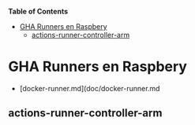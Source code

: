 <!-- START doctoc generated TOC please keep comment here to allow auto update -->
<!-- DON'T EDIT THIS SECTION, INSTEAD RE-RUN doctoc TO UPDATE -->
**Table of Contents**

- [GHA Runners en Raspbery](#gha-runners-en-raspbery)
  - [actions-runner-controller-arm](#actions-runner-controller-arm)

<!-- END doctoc generated TOC please keep comment here to allow auto update -->


# GHA Runners en Raspbery

  * [docker-runner.md](doc/docker-runner.md

## actions-runner-controller-arm
